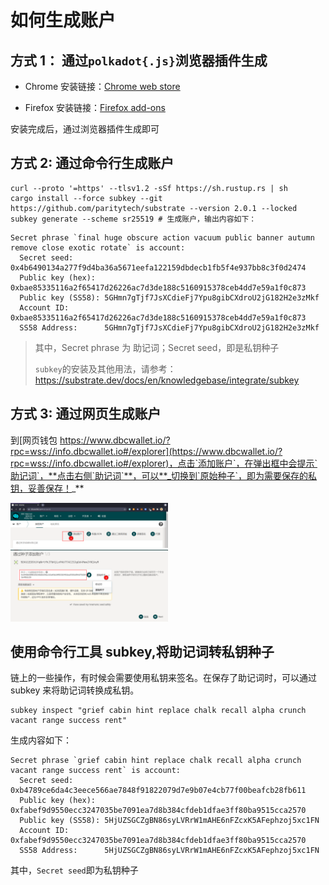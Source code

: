 # 如何生成账户

## 方式 1： 通过`polkadot{.js}`浏览器插件生成

- Chrome 安装链接：[Chrome web store](https://chrome.google.com/webstore/detail/polkadot{js}-extension/mopnmbcafieddcagagdcbnhejhlodfdd)

- Firefox 安装链接：[Firefox add-ons](https://addons.mozilla.org/en-US/firefox/addon/polkadot-js-extension/)

安装完成后，通过浏览器插件生成即可

## 方式 2: 通过命令行生成账户

```shell
curl --proto '=https' --tlsv1.2 -sSf https://sh.rustup.rs | sh
cargo install --force subkey --git https://github.com/paritytech/substrate --version 2.0.1 --locked
subkey generate --scheme sr25519 # 生成账户，输出内容如下：
```

```
Secret phrase `final huge obscure action vacuum public banner autumn remove close exotic rotate` is account:
  Secret seed:       0x4b6490134a277f9d4ba36a5671eefa122159dbdecb1fb5f4e937bb8c3f0d2474
  Public key (hex):  0xbae85335116a2f65417d26226ac7d3de188c5160915378ceb4dd7e59a1f0c873
  Public key (SS58): 5GHmn7gTjf7JsXCdieFj7Ypu8gibCXdroU2jG182H2e3zMkf
  Account ID:        0xbae85335116a2f65417d26226ac7d3de188c5160915378ceb4dd7e59a1f0c873
  SS58 Address:      5GHmn7gTjf7JsXCdieFj7Ypu8gibCXdroU2jG182H2e3zMkf
```

> 其中，Secret phrase 为 助记词；Secret seed，即是私钥种子
>
> `subkey`的安装及其他用法，请参考：https://substrate.dev/docs/en/knowledgebase/integrate/subkey

## 方式 3: **通过网页生成账户**

到[网页钱包 https://www.dbcwallet.io/?rpc=wss://info.dbcwallet.io#/explorer](https://www.dbcwallet.io/?rpc=wss://info.dbcwallet.io#/explorer)，点击`添加账户`，在弹出框中会提示`助记词`，**点击右侧`助记词`**，可以**_切换到`原始种子`，即为需要保存的私钥，妥善保存！_**

<img src="./assets/generate_new_account.assets/2021-09-13_09-58.png" width="50%" height="50%">

<img src="./assets/generate_new_account.assets/2021-09-13_09-59.png" width="50%" height="50%">

## 使用命令行工具 subkey,将助记词转私钥种子

链上的一些操作，有时候会需要使用私钥来签名。在保存了助记词时，可以通过 subkey 来将助记词转换成私钥。

```
subkey inspect "grief cabin hint replace chalk recall alpha crunch vacant range success rent"
```

生成内容如下：

```
Secret phrase `grief cabin hint replace chalk recall alpha crunch vacant range success rent` is account:
  Secret seed:       0xb4789ce6da4c3eece566ae7848f91822079d7e9b07e4cb77f00beafcb28fb611
  Public key (hex):  0xfabef9d9550ecc3247035be7091ea7d8b384cfdeb1dfae3ff80ba9515cca2570
  Public key (SS58): 5HjUZSGCZgBN86syLVRrW1mAHE6nFZcxK5AFephzoj5xc1FN
  Account ID:        0xfabef9d9550ecc3247035be7091ea7d8b384cfdeb1dfae3ff80ba9515cca2570
  SS58 Address:      5HjUZSGCZgBN86syLVRrW1mAHE6nFZcxK5AFephzoj5xc1FN
```

其中，`Secret seed`即为私钥种子
